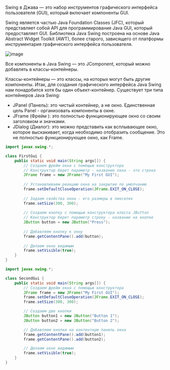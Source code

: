Swing в Джава — это набор инструментов графического интерфейса пользователя (GUI), который включает компоненты GUI.

Swing является частью Java Foundation Classes (JFC), который представляет собой API для программирования Java GUI, который предоставляет GUI. Библиотека Java Swing построена на основе Java Abstract Widget Toolkit (AWT), более старого, зависящего от платформы инструментария графического интерфейса пользователя.

![image](https://github.com/ivbo01/java/assets/144561607/30808223-c7d0-4197-be74-adfeb3c72a1d)

Все компоненты в Java Swing — это JComponent, который можно добавлять в классы-контейнеры.

Классы-контейнеры — это классы, на которых могут быть другие компоненты. Итак, для создания графического интерфейса Java Swing нам понадобится хотя бы один объект-контейнер. Существует три типа контейнеров Java Swing:
- JPanel (Панель): это чистый контейнер, а не окно. Единственная цель Panel - организовать компоненты в окне.
- JFrame (Фрейм ): это полностью функционирующее окно со своим заголовком и значками.
- JDialog (Диалог): это можно представить как всплывающее окно, которое выскакивает, когда необходимо отобразить сообщение. Это не полностью функционирующее окно, как Frame.

```java
import javax.swing.*;

class FirstGui {
    public static void main(String args[]) {
        // Создаем фрейм окна с помощью конструктора
        // Конструктор берет параметр - название окна - это строка
        JFrame frame = new JFrame("My First GUI");
        
        // Устанавливаем реакцию окна на закрытие по умолчанию
        frame.setDefaultCloseOperation(JFrame.EXIT_ON_CLOSE);
        
        // Задаем свойства окна - его размеры в пикселях
        frame.setSize(300, 300);
        
        // Создаем кнопку с помощью конструктора класса JButton
        // Конструктор берет параметр строку - название на кнопке
        JButton button = new JButton("Press");
        
        // Добавляем кнопку к окну
        frame.getContentPane().add(button);
        
        // Делаем окно видимым
        frame.setVisible(true);
    }
}
```

```java
import javax.swing.*;

class SecondGui {
    public static void main(String args[]) {
        // Создаем фрейм окна с помощью конструктора
        JFrame frame = new JFrame("My First GUI");
        frame.setDefaultCloseOperation(JFrame.EXIT_ON_CLOSE);
        frame.setSize(300, 300);

        // Создаем две кнопки
        JButton button1 = new JButton("Button 1");
        JButton button2 = new JButton("Button 2");

        // Добавляем кнопки на контентную панель окна
        frame.getContentPane().add(button1);
        frame.getContentPane().add(button2);

        // Делаем окно видимым
        frame.setVisible(true);
    }
}
```
